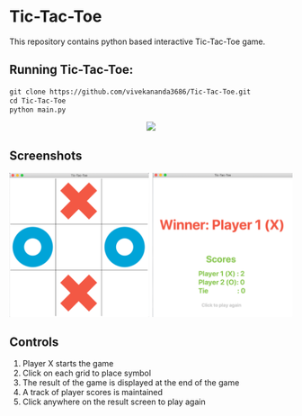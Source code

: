 # Tic-Tac-Toe

This repository contains python based interactive Tic-Tac-Toe game.

## Running Tic-Tac-Toe:

```
git clone https://github.com/vivekananda3686/Tic-Tac-Toe.git
cd Tic-Tac-Toe
python main.py
```

<p align="center">
<img src="/images/preview.gif">
</p>

## Screenshots
<p align="center">
<img width=1000 src="/screenshot.png">

</p>

## Controls
1. Player X starts the game
2. Click on each grid to place symbol
3. The result of the game is displayed at the end of the game
4. A track of player scores is maintained
5. Click anywhere on the result screen to play again
